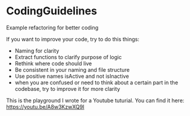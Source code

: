 # CodingGuidelines
Example refactoring for better coding 

If you want to improve your code, try to do this things:
- Naming for clarity
- Extract functions to clarify purpose of logic
- Rethink where code should live 
- Be consistent in your naming and file structure
- Use positive names isActive and not isInactive
- when you are confused or need to think about a certain part in the codebase, try to improve it for more clarity

This is the playground I wrote for a Youtube tuturial. You can find it here:
https://youtu.be/A8w3KzwXQ9I
